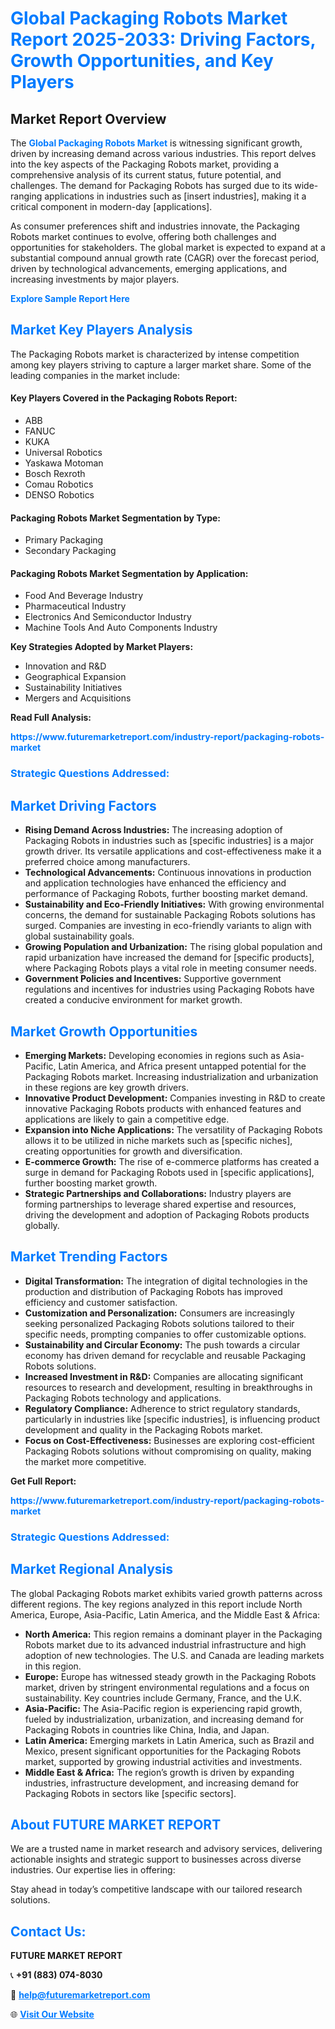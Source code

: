 <h1 style="color: #007BFF;">Global Packaging Robots Market Report 2025-2033: Driving Factors, Growth Opportunities, and Key Players</h1>

<section id="overview">
<h2>Market Report Overview</h2>
<p>The <a href="https://www.futuremarketreport.com/industry-report/packaging-robots-market" style="color: #007BFF; text-decoration: none;"><strong>Global Packaging Robots Market</strong></a> is witnessing significant growth, driven by increasing demand across various industries. This report delves into the key aspects of the Packaging Robots market, providing a comprehensive analysis of its current status, future potential, and challenges. The demand for Packaging Robots has surged due to its wide-ranging applications in industries such as [insert industries], making it a critical component in modern-day [applications].</p>
<p>As consumer preferences shift and industries innovate, the Packaging Robots market continues to evolve, offering both challenges and opportunities for stakeholders. The global market is expected to expand at a substantial compound annual growth rate (CAGR) over the forecast period, driven by technological advancements, emerging applications, and increasing investments by major players.</p>
</section>

<section id="overview">
<p><a href="https://www.futuremarketreport.com/request-sample/reportId=50860" style="color: #007BFF; text-decoration: none;"><strong>Explore Sample Report Here</strong></a></p>
</section>

<section id="key-players">
<h2 style="color: #007BFF;">Market Key Players Analysis</h2>
<p>The Packaging Robots market is characterized by intense competition among key players striving to capture a larger market share. Some of the leading companies in the market include:</p>
<h4>Key Players Covered in the Packaging Robots Report:</h4>
<ul><li>ABB</li><li>FANUC</li><li>KUKA</li><li>Universal Robotics</li><li>Yaskawa Motoman</li><li>Bosch Rexroth</li><li>Comau Robotics</li><li>DENSO Robotics</li></ul>
<h4>Packaging Robots Market Segmentation by Type:</h4>
<ul><li>Primary Packaging</li><li>Secondary Packaging</li></ul>

<h4>Packaging Robots Market Segmentation by Application:</h4>
<ul><li>Food And Beverage Industry</li><li>Pharmaceutical Industry</li><li>Electronics And Semiconductor Industry</li><li>Machine Tools And Auto Components Industry</li></ul>
<p><strong>Key Strategies Adopted by Market Players:</strong></p>
<ul>
<li>Innovation and R&D</li>
<li>Geographical Expansion</li>
<li>Sustainability Initiatives</li>
<li>Mergers and Acquisitions</li>
</ul>
</section>

<section>
<p><strong>Read Full Analysis: </strong></p><a href="https://www.futuremarketreport.com/industry-report/packaging-robots-market" style="color: #007BFF; text-decoration: none;"><strong>https://www.futuremarketreport.com/industry-report/packaging-robots-market</strong></a>
<h3 style="color: #007BFF;">Strategic Questions Addressed:</h3>
</section>

<section id="driving-factors">
<h2 style="color: #007BFF;">Market Driving Factors</h2>
<ul>
<li><strong>Rising Demand Across Industries:</strong> The increasing adoption of Packaging Robots in industries such as [specific industries] is a major growth driver. Its versatile applications and cost-effectiveness make it a preferred choice among manufacturers.</li>
<li><strong>Technological Advancements:</strong> Continuous innovations in production and application technologies have enhanced the efficiency and performance of Packaging Robots, further boosting market demand.</li>
<li><strong>Sustainability and Eco-Friendly Initiatives:</strong> With growing environmental concerns, the demand for sustainable Packaging Robots solutions has surged. Companies are investing in eco-friendly variants to align with global sustainability goals.</li>
<li><strong>Growing Population and Urbanization:</strong> The rising global population and rapid urbanization have increased the demand for [specific products], where Packaging Robots plays a vital role in meeting consumer needs.</li>
<li><strong>Government Policies and Incentives:</strong> Supportive government regulations and incentives for industries using Packaging Robots have created a conducive environment for market growth.</li>
</ul>
</section>

<section id="growth-opportunities">
<h2 style="color: #007BFF;">Market Growth Opportunities</h2>
<ul>
<li><strong>Emerging Markets:</strong> Developing economies in regions such as Asia-Pacific, Latin America, and Africa present untapped potential for the Packaging Robots market. Increasing industrialization and urbanization in these regions are key growth drivers.</li>
<li><strong>Innovative Product Development:</strong> Companies investing in R&D to create innovative Packaging Robots products with enhanced features and applications are likely to gain a competitive edge.</li>
<li><strong>Expansion into Niche Applications:</strong> The versatility of Packaging Robots allows it to be utilized in niche markets such as [specific niches], creating opportunities for growth and diversification.</li>
<li><strong>E-commerce Growth:</strong> The rise of e-commerce platforms has created a surge in demand for Packaging Robots used in [specific applications], further boosting market growth.</li>
<li><strong>Strategic Partnerships and Collaborations:</strong> Industry players are forming partnerships to leverage shared expertise and resources, driving the development and adoption of Packaging Robots products globally.</li>
</ul>
</section>

<section id="trending-factors">
<h2 style="color: #007BFF;">Market Trending Factors</h2>
<ul>
<li><strong>Digital Transformation:</strong> The integration of digital technologies in the production and distribution of Packaging Robots has improved efficiency and customer satisfaction.</li>
<li><strong>Customization and Personalization:</strong> Consumers are increasingly seeking personalized Packaging Robots solutions tailored to their specific needs, prompting companies to offer customizable options.</li>
<li><strong>Sustainability and Circular Economy:</strong> The push towards a circular economy has driven demand for recyclable and reusable Packaging Robots solutions.</li>
<li><strong>Increased Investment in R&D:</strong> Companies are allocating significant resources to research and development, resulting in breakthroughs in Packaging Robots technology and applications.</li>
<li><strong>Regulatory Compliance:</strong> Adherence to strict regulatory standards, particularly in industries like [specific industries], is influencing product development and quality in the Packaging Robots market.</li>
<li><strong>Focus on Cost-Effectiveness:</strong> Businesses are exploring cost-efficient Packaging Robots solutions without compromising on quality, making the market more competitive.</li>
</ul>
</section>

<section>
<p><strong>Get Full Report: </strong></p><a href="https://www.futuremarketreport.com/industry-report/packaging-robots-market" style="color: #007BFF; text-decoration: none;"><strong>https://www.futuremarketreport.com/industry-report/packaging-robots-market</strong></a>
<h3 style="color: #007BFF;">Strategic Questions Addressed:</h3>
</section>


<section id="regional-analysis">
<h2 style="color: #007BFF;">Market Regional Analysis</h2>
<p>The global Packaging Robots market exhibits varied growth patterns across different regions. The key regions analyzed in this report include North America, Europe, Asia-Pacific, Latin America, and the Middle East & Africa:</p>
<ul>
<li><strong>North America:</strong> This region remains a dominant player in the Packaging Robots market due to its advanced industrial infrastructure and high adoption of new technologies. The U.S. and Canada are leading markets in this region.</li>
<li><strong>Europe:</strong> Europe has witnessed steady growth in the Packaging Robots market, driven by stringent environmental regulations and a focus on sustainability. Key countries include Germany, France, and the U.K.</li>
<li><strong>Asia-Pacific:</strong> The Asia-Pacific region is experiencing rapid growth, fueled by industrialization, urbanization, and increasing demand for Packaging Robots in countries like China, India, and Japan.</li>
<li><strong>Latin America:</strong> Emerging markets in Latin America, such as Brazil and Mexico, present significant opportunities for the Packaging Robots market, supported by growing industrial activities and investments.</li>
<li><strong>Middle East & Africa:</strong> The region’s growth is driven by expanding industries, infrastructure development, and increasing demand for Packaging Robots in sectors like [specific sectors].</li>
</ul>
</section>

<footer>
<h2 style="color: #007BFF;">About FUTURE MARKET REPORT</h2>
<p>We are a trusted name in market research and advisory services, delivering actionable insights and strategic support to businesses across diverse industries. Our expertise lies in offering:</p>

<p>Stay ahead in today’s competitive landscape with our tailored research solutions.</p>

<h2 style="color: #007BFF;">Contact Us:</h2>
<p><strong>FUTURE MARKET REPORT</strong></p>
<p>📞 <strong>+91 (883) 074-8030</strong></p>
<p>📧 <strong><a href="mailto:help@futuremarketreport.com" style="color: #007BFF;">help@futuremarketreport.com</a></strong></p>
<p>🌐 <strong><a href="https://www.futuremarketreport.com/" style="color: #007BFF;">Visit Our Website</a></strong></p>
</footer>